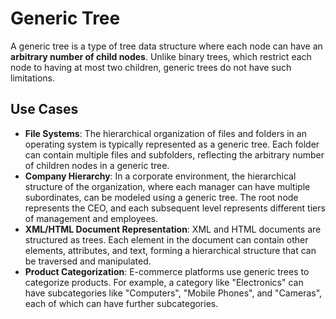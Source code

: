 # Generic Tree

A generic tree is a type of tree data structure where each node can have an **arbitrary number of child nodes**. Unlike binary trees, which restrict each node to having at most two children, generic trees do not have such limitations.

## Use Cases

- **File Systems**: The hierarchical organization of files and folders in an operating system is typically represented as a generic tree. Each folder can contain multiple files and subfolders, reflecting the arbitrary number of children nodes in a generic tree.
- **Company Hierarchy**: In a corporate environment, the hierarchical structure of the organization, where each manager can have multiple subordinates, can be modeled using a generic tree. The root node represents the CEO, and each subsequent level represents different tiers of management and employees.
- **XML/HTML Document Representation**: XML and HTML documents are structured as trees. Each element in the document can contain other elements, attributes, and text, forming a hierarchical structure that can be traversed and manipulated.
- **Product Categorization**: E-commerce platforms use generic trees to categorize products. For example, a category like "Electronics" can have subcategories like "Computers", "Mobile Phones", and "Cameras", each of which can have further subcategories.
